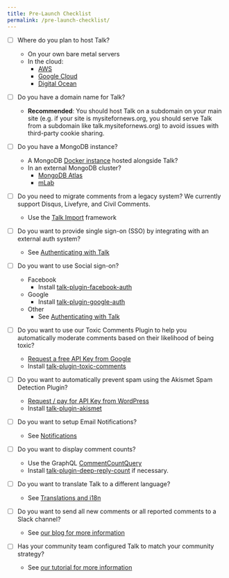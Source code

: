 ```yaml
---
title: Pre-Launch Checklist
permalink: /pre-launch-checklist/
---
```

- [ ] Where do you plan to host Talk?
  - On your own bare metal servers
  - In the cloud:
    - [AWS](/talk/planning-architecture)
    - [Google Cloud](/talk/planning-architecture/)
    - [Digital Ocean](/talk/planning-architecture/)


- [ ] Do you have a domain name for Talk?
  - **Recommended**: You should host Talk on a subdomain on your main site (e.g. if your site is mysitefornews.org, you should serve Talk from a subdomain like talk.mysitefornews.org) to avoid issues with third-party cookie sharing.

  
- [ ] Do you have a MongoDB instance?
  - A MongoDB [Docker instance](/talk/installation-from-docker/) hosted alongside Talk?
  - In an external MongoDB cluster?
    - [MongoDB Atlas](https://www.mongodb.com/cloud/atlas)
    - [mLab](https://mlab.com/)


- [ ] Do you need to migrate comments from a legacy system? We currently support Disqus, Livefyre, and Civil Comments.
  - Use the [Talk Import](https://github.com/coralproject/talk-importer) framework


- [ ] Do you want to provide single sign-on (SSO) by integrating with an external auth system?
  - See [Authenticating with Talk](/talk/integrating/authentication/)


- [ ] Do you want to use Social sign-on?
  - Facebook
    - Install [talk-plugin-facebook-auth](/talk/plugin/talk-plugin-facebook-auth/)
  - Google
    - Install [talk-plugin-google-auth](/talk/plugin/talk-plugin-google-auth/)
  - Other
    - See [Authenticating with Talk](/talk/integrating/authentication/)


- [ ] Do you want to use our Toxic Comments Plugin to help you automatically moderate comments based on their likelihood of being toxic?
  - [Request a free API Key from Google](https://github.com/conversationai/perspectiveapi/blob/master/quickstart.md)
  - Install [talk-plugin-toxic-comments](/talk/plugin/talk-plugin-toxic-comments/)


- [ ] Do you want to automatically prevent spam using the Akismet Spam Detection Plugin?
  - [Request / pay for API Key from WordPress](https://akismet.com/)
  - Install [talk-plugin-akismet](/talk/plugin/talk-plugin-akismet/)


- [ ] Do you want to setup Email Notifications?
  - See [Notifications](/talk/integrating/notifications/)


- [ ] Do you want to display comment counts?
  - Use the GraphQL [CommentCountQuery](https://docs.coralproject.net/talk/api/graphql/#CommentCountQuery)
  - Install [talk-plugin-deep-reply-count](/talk/plugin/talk-plugin-deep-reply-count) if necessary.


- [ ] Do you want to translate Talk to a different language?
  - See [Translations and i18n](/talk/integrating/translations-i18n)
  
  
- [ ] Do you want to send all new comments or all reported comments to a Slack channel?
  - See [our blog for more information](https://coralproject.net/blog/slacking-on/)
  
  
- [ ] Has your community team configured Talk to match your community strategy?
  - See [our tutorial for more information](https://docs.coralproject.net/talk/when-youve-installed-talk/)
 
 
